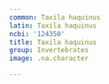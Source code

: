 ```yaml
---
common: Taxila haquinus
latin: Taxila haquinus
ncbi: '124350'
title: Taxila haquinus
group: Invertebrates
image: .na.character

---
```

